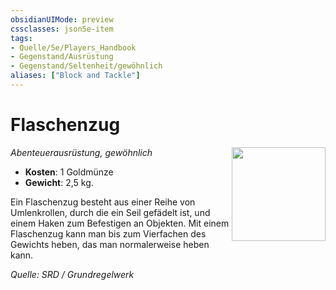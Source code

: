 ```yaml
---
obsidianUIMode: preview
cssclasses: json5e-item
tags:
- Quelle/5e/Players_Handbook
- Gegenstand/Ausrüstung
- Gegenstand/Seltenheit/gewöhnlich
aliases: ["Block and Tackle"]
---
```

# Flaschenzug
*Abenteuerausrüstung, gewöhnlich* 
<img src="Symbolik/Gegenstände.webp" align="right" width="150">

- **Kosten**: 1 Goldmünze
- **Gewicht**: 2,5 kg.

Ein Flaschenzug besteht aus einer Reihe von Umlenkrollen, durch die ein Seil gefädelt ist, und einem Haken zum Befestigen an Objekten. Mit einem Flaschenzug kann man bis zum Vierfachen des Gewichts heben, das man normalerweise heben kann.

*Quelle: SRD / Grundregelwerk*